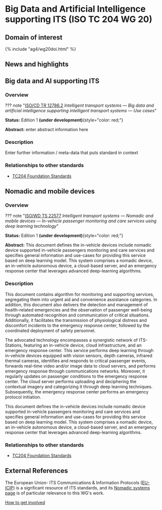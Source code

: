 # Big Data and Artificial Intelligence supporting ITS (ISO TC 204 WG 20)

## Domain of interest
<!-- DO NOT CHANGE THIS FILE REFERENCE! It aligns with this WG's respective domain of interest definition contained in TC204's Strategic Business Plan as approved by ISO. -->

{% include "ag4/wg20doi.html" %}

## News and highlights
<!-- ## News and highlights (optional)
    Refer docs\wg1\index.md for an example of how to include & format any desired WG news & highlights content. Add content AFTER inserting a new line below this comment. 
-->

<!-- === DESCRIPTIONS OF WG STANDARDS / DOCUMENTS ===
    The content below is distilled from the respective WG section in "JSAE ITS Standardization Activities of ISO/TC204 - 2024" and iso.org/obp and is intended as an initial example only for future editing by the repsective WG.
-->

<!-- Start subject area -->
## Big data and AI supporting ITS

### Overview <!-- Optional -->
<!-- On a new line below, provide an overview of the subject area for the associated group of standards. -->

<!-- Start web info for standard / document -->
??? note "[ISO/CD TR 12786.2](https://www.iso.org/standard/84095.html?browse=tc) _Intelligent transport systems — Big data and artificial intelligence supporting intelligent transport systems — Use cases_"
<!-- edit document reference information
  retain: ??? note "[ : ]( ) _ _"
  find publicly available ISO document URL & info here: iso.org/obp/ui
-->

**Status:** Edition 1 **(under development)**{style="color: red;"}
<!-- Copy relevant status line from the following list: 
  Edition 1 **(under development)**{style="color: red;"}
  Approved
  Approved **(under revision)**{style="color: red;"} 
-->

**Abstract:** enter abstract information here

### Description

Enter further information / meta-data that puts standard in context

### Relationships to other standards
<!-- Relationships to other standards
  e.g., list Normative references and comm stack references
  *** PLEASE *** retain the link to "TC204 Foundational Standards" as the first relationship in the list below 
-->

- [TC204 Foundation Standards](../foundational.md)

<!--- #### Normative References -->

<!-- End Standard -->
<!-- End subject area -->

<!-- Start subject area -->
## Nomadic and mobile devices
<!-- Standard subject area
    Edit the ## <header title> above to contextualise the respective group of standards described below.
-->

### Overview <!-- Optional -->
<!-- On a new line below, provide an overview of the subject area for the associated group of standards. -->

<!-- Start web info for standard / document -->
??? note "[ISO/WD TS 22577](https://www.iso.org/standard/84095.html?browse=tc) _Intelligent transport systems — Nomadic and mobile devices — In-vehicle passenger monitoring and care services using deep learning technology_"

**Status:** Edition 1 **(under development)**{style="color: red;"}
<!-- Copy relevant status line from the following list: 
  Edition 1 **(under development)**{style="color: red;"}
  Approved
  Approved **(under revision)**{style="color: red;"} 
-->

**Abstract:** This document defines the in-vehicle devices include nomadic device supported in-vehicle passengers monitoring and care services and specifies general information and use-cases for providing this service based on deep learning model. This system comprises a nomadic device, an in-vehicle autonomous device, a cloud-based server, and an emergency response center that leverages advanced deep-learning algorithms.

### Description

This document contains algorithm for monitoring and supporting services, segregating them into urgent aid and convenience assistance categories. In addition, this document also delivers the detection and management of health-related emergencies and the observation of passenger well-being through automated recognition and communication of critical situations. Additionally, it facilitates the transmission of physiological distress and discomfort incidents to the emergency response center, followed by the coordinated deployment of safety personnel.

The advocated technology encompasses a synergistic network of ITS-Stations, featuring an in-vehicle device, cloud infrastructure, and an emergency response center. This service performs deep learning through in-vehicle devices equipped with vision sensors, depth cameras, infrared thermal cameras, identifies and responds to critical passenger events, forwards real-time video and/or image data to cloud servers, and performs emergency response through communications networks. Moreover, it regularly updates on passenger conditions to the emergency response center. The cloud server performs uploading and deciphering the contextual imagery and categorizing it through deep learning techniques. Subsequently, the emergency response center performs an emergency protocol initiation.

This document defines the in-vehicle devices include nomadic device supported in-vehicle passengers monitoring and care services and specifies general information and use-cases for providing this service based on deep learning model. This system comprises a nomadic device, an in-vehicle autonomous device, a cloud-based server, and an emergency response center that leverages advanced deep-learning algorithms.

### Relationships to other standards
<!-- Relationships to other standards
  e.g., list Normative references and comm stack references
  *** PLEASE *** retain the link to "TC204 Foundational Standards" as the first relationship in the list below 
-->

- [TC204 Foundation Standards](../foundational.md)

<!--- #### Normative References -->

<!-- End Standard -->
<!-- End subject area -->

## External References

The European Union- ITS Communications & Information Protocols ([EU-ICIP](https://www.mobilityits.eu)) is a signficant resource of ITS standards, and its [Nomadic systems page](https://www.mobilityits.eu/nomadic-devices) is of particular relevance to this WG's work.

[How to get involved](../contact.md)

